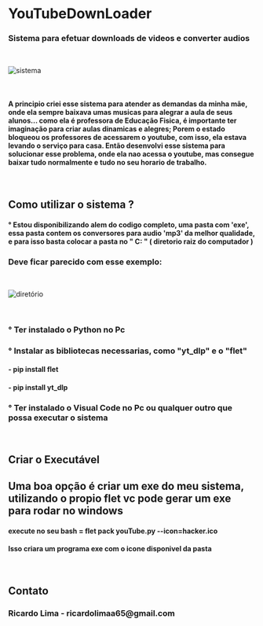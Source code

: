# YouTubeDownLoader
<h3>Sistema para efetuar downloads de videos e converter audios</h3>
<br>

![sistema](https://github.com/user-attachments/assets/c59f4480-196c-4d07-a5b6-5179da773d5c)

<br>
<h4>A principio criei esse sistema para atender as demandas da minha mãe, onde ela sempre baixava umas musicas para alegrar a aula de seus alunos...
como ela é professora de Educação Fisica, é importante ter imaginação para criar aulas dinamicas e alegres; Porem o 
estado bloqueou os professores de acessarem o youtube, com isso, ela estava levando o serviço para casa. Então desenvolvi 
esse sistema para solucionar esse problema, onde ela nao acessa o youtube, mas consegue baixar tudo normalmente e tudo no seu horario de trabalho.</h4>
<br>
<h2>Como utilizar o sistema ?</h2>
<h4>° Estou disponibilizando alem do codigo completo, uma pasta com 'exe', essa pasta contem os conversores para audio 'mp3' da melhor qualidade, e para isso basta colocar a pasta no " C: " ( diretorio raiz do computador )</h4>
<h3>Deve ficar parecido com esse exemplo:</h3>
<br>

![diretório](https://github.com/user-attachments/assets/eb827e69-02e2-455c-9ae8-764019f2bba7)

<br>
<h3>° Ter instalado o Python no Pc </h3>
<h3>° Instalar as bibliotecas necessarias, como "yt_dlp" e o "flet" </h3>
<h4> - pip install flet </h4>
<h4> - pip install yt_dlp </h4>
<h3>° Ter instalado o Visual Code no Pc ou qualquer outro que possa executar o sistema</h3>
<br>
<h2> Criar o Executável </h32>
<h2> Uma boa opção é criar um exe do meu sistema, utilizando o propio flet vc pode gerar um exe para rodar no windows</h2>
<h4> execute no seu bash = flet pack youTube.py --icon=hacker.ico </h4>
<h4>Isso  criara um programa exe com o icone disponivel da pasta </h4>
<br>
<h2>Contato</h2>
<h3> Ricardo Lima - ricardolimaa65@gmail.com </h3>
